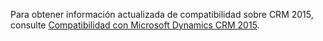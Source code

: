Para obtener información actualizada de compatibilidad sobre CRM 2015, consulte [Compatibilidad con Microsoft Dynamics CRM 2015](https://support.microsoft.com/kb/3018360).
